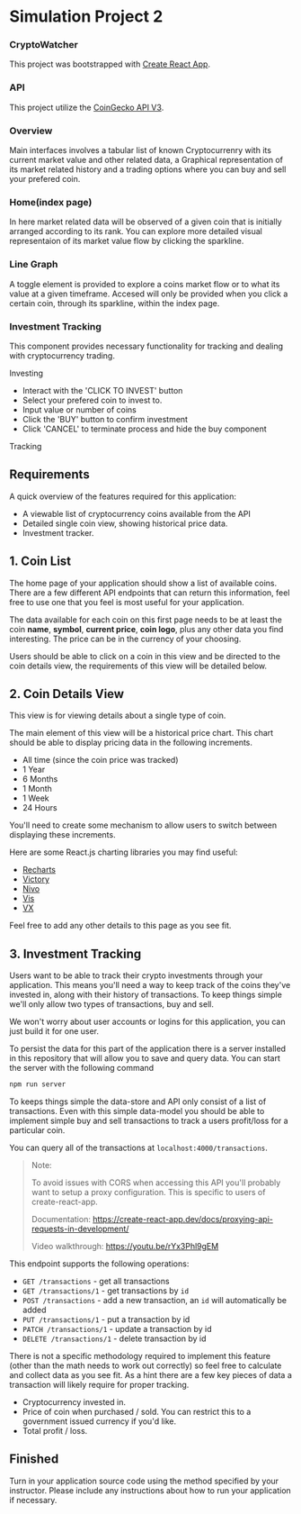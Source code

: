 # Simulation Project 2

### CryptoWatcher

This project was bootstrapped with [Create React App](https://github.com/facebook/create-react-app).

### API

This project utilize the [CoinGecko API V3](https://www.coingecko.com/api/documentations/v3#/).

### Overview

Main interfaces involves a tabular list of known Cryptocurrenry with its current market value and other related data, a Graphical representation of its market related history and a trading options where you can buy and sell your prefered coin.

### Home(index page)

In here market related data will be observed of a given coin that is initially arranged according to its rank.
You can explore more detailed visual representaion of its market value flow by clicking the sparkline.

### Line Graph

A toggle element is provided to explore a coins market flow or to what its value at a given timeframe. Accesed will only be provided when you click a certain coin, through its sparkline, within the index page.

### Investment Tracking

This component provides necessary functionality for tracking and dealing with cryptocurrency trading.

Investing

- Interact with the 'CLICK TO INVEST' button
- Select your prefered coin to invest to.
- Input value or number of coins
- Click the 'BUY' button to confirm investment
- Click 'CANCEL' to terminate process and hide the buy component

Tracking





<!-- end -->

## Requirements

A quick overview of the features required for this application:

- A viewable list of cryptocurrency coins available from the API
- Detailed single coin view, showing historical price data.
- Investment tracker.

## 1. Coin List

The home page of your application should show a list of available coins. There
are a few different API endpoints that can return this information, feel free to
use one that you feel is most useful for your application.

The data available for each coin on this first page needs to be at least the
coin **name**, **symbol**, **current price**, **coin logo**, plus any other data
you find interesting. The price can be in the currency of your choosing.

Users should be able to click on a coin in this view and be directed to the coin
details view, the requirements of this view will be detailed below.

## 2. Coin Details View

This view is for viewing details about a single type of coin.

The main element of this view will be a historical price chart. This chart
should be able to display pricing data in the following increments.

- All time (since the coin price was tracked)
- 1 Year
- 6 Months
- 1 Month
- 1 Week
- 24 Hours

You'll need to create some mechanism to allow users to switch between displaying
these increments.

Here are some React.js charting libraries you may find useful:

- [Recharts](https://github.com/recharts/recharts)
- [Victory](https://github.com/FormidableLabs/victory)
- [Nivo](https://github.com/plouc/nivo)
- [Vis](https://github.com/uber/react-vis)
- [VX](https://github.com/hshoff/vx)

Feel free to add any other details to this page as you see fit.

## 3. Investment Tracking

Users want to be able to track their crypto investments through your
application. This means you'll need a way to keep track of the coins they've
invested in, along with their history of transactions. To keep things simple
we'll only allow two types of transactions, buy and sell.

We won't worry about user accounts or logins for this application, you can just
build it for one user.

To persist the data for this part of the application there is a server installed
in this repository that will allow you to save and query data. You can start the
server with the following command

```sh
npm run server
```

To keeps things simple the data-store and API only consist of a list of
transactions. Even with this simple data-model you should be able to implement
simple buy and sell transactions to track a users profit/loss for a particular
coin.

You can query all of the transactions at `localhost:4000/transactions`.

> Note:
>
> To avoid issues with CORS when accessing this API you'll probably want to
> setup a proxy configuration. This is specific to users of create-react-app.
>
> Documentation:
> https://create-react-app.dev/docs/proxying-api-requests-in-development/
>
> Video walkthrough: https://youtu.be/rYx3Phl9gEM

This endpoint supports the following operations:

- `GET /transactions` - get all transactions
- `GET /transactions/1` - get transactions by `id`
- `POST /transactions` - add a new transaction, an `id` will automatically be
  added
- `PUT /transactions/1` - put a transaction by id
- `PATCH /transactions/1` - update a transaction by id
- `DELETE /transactions/1` - delete transaction by id

There is not a specific methodology required to implement this feature (other
than the math needs to work out correctly) so feel free to calculate and collect
data as you see fit. As a hint there are a few key pieces of data a transaction
will likely require for proper tracking.

- Cryptocurrency invested in.
- Price of coin when purchased / sold. You can restrict this to a government
  issued currency if you'd like.
- Total profit / loss.

## Finished

Turn in your application source code using the method specified by your
instructor. Please include any instructions about how to run your application if
necessary.
